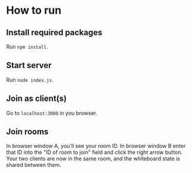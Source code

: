 # How to run

## Install required packages
Run ```npm install```.

## Start server
Run ```node index.js```.

## Join as client(s)
Go to ```localhost:3000``` in you browser.

## Join rooms
In browser window A, you'll see your room ID. In browser window B enter that ID into the "ID of room to join" field and click the right arrow button. Your two clients are now in the same room, and the whiteboard state is shared between them.
